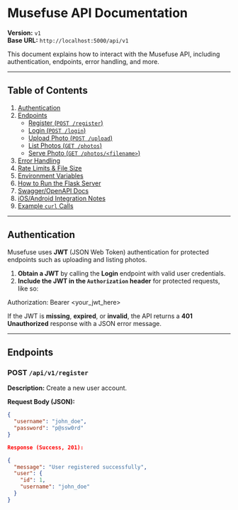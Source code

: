 # Musefuse API Documentation

**Version:** `v1`  
**Base URL:** `http://localhost:5000/api/v1`

This document explains how to interact with the Musefuse API, including authentication, endpoints, error handling, and more.

---

## Table of Contents

1. [Authentication](#authentication)  
2. [Endpoints](#endpoints)  
   - [Register (`POST /register`)](#post-apiv1register)  
   - [Login (`POST /login`)](#post-apiv1login)  
   - [Upload Photo (`POST /upload`)](#post-apiv1upload)  
   - [List Photos (`GET /photos`)](#get-apiv1photos)  
   - [Serve Photo (`GET /photos/<filename>`)](#get-apiv1photosfilename)  
3. [Error Handling](#error-handling)  
4. [Rate Limits & File Size](#rate-limits--file-size)  
5. [Environment Variables](#environment-variables)  
6. [How to Run the Flask Server](#how-to-run-the-flask-server)  
7. [Swagger/OpenAPI Docs](#swaggeropenapi-docs)  
8. [iOS/Android Integration Notes](#iosandroid-integration-notes)  
9. [Example `curl` Calls](#example-curl-calls)  

---

## Authentication

Musefuse uses **JWT** (JSON Web Token) authentication for protected endpoints such as uploading and listing photos.

1. **Obtain a JWT** by calling the **Login** endpoint with valid user credentials.
2. **Include the JWT in the `Authorization` header** for protected requests, like so:

Authorization: Bearer <your_jwt_here>

If the JWT is **missing**, **expired**, or **invalid**, the API returns a **401 Unauthorized** response with a JSON error message.

---

## Endpoints

### POST `/api/v1/register`

**Description:** Create a new user account.  

**Request Body (JSON):**  
```json
{
  "username": "john_doe",
  "password": "p@ssw0rd"
}

Response (Success, 201):

{
  "message": "User registered successfully",
  "user": {
    "id": 1,
    "username": "john_doe"
  }
}
